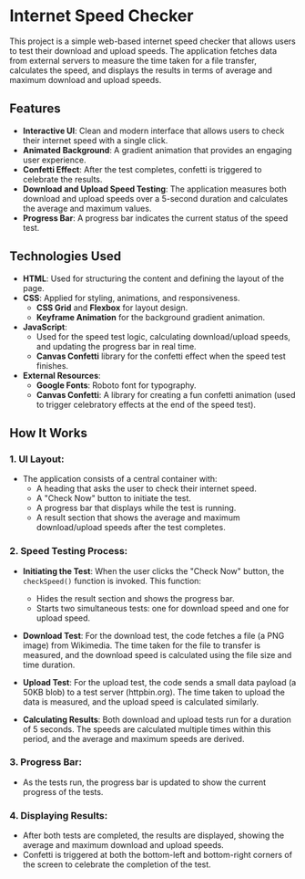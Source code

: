 # Internet Speed Checker

This project is a simple web-based internet speed checker that allows users to test their download and upload speeds. The application fetches data from external servers to measure the time taken for a file transfer, calculates the speed, and displays the results in terms of average and maximum download and upload speeds.

## Features

- **Interactive UI**: Clean and modern interface that allows users to check their internet speed with a single click.
- **Animated Background**: A gradient animation that provides an engaging user experience.
- **Confetti Effect**: After the test completes, confetti is triggered to celebrate the results.
- **Download and Upload Speed Testing**: The application measures both download and upload speeds over a 5-second duration and calculates the average and maximum values.
- **Progress Bar**: A progress bar indicates the current status of the speed test.

## Technologies Used

- **HTML**: Used for structuring the content and defining the layout of the page.
- **CSS**: Applied for styling, animations, and responsiveness.
  - **CSS Grid** and **Flexbox** for layout design.
  - **Keyframe Animation** for the background gradient animation.
- **JavaScript**:
  - Used for the speed test logic, calculating download/upload speeds, and updating the progress bar in real time.
  - **Canvas Confetti** library for the confetti effect when the speed test finishes.
- **External Resources**:
  - **Google Fonts**: Roboto font for typography.
  - **Canvas Confetti**: A library for creating a fun confetti animation (used to trigger celebratory effects at the end of the speed test).
  
## How It Works

### 1. **UI Layout**:
   - The application consists of a central container with:
     - A heading that asks the user to check their internet speed.
     - A "Check Now" button to initiate the test.
     - A progress bar that displays while the test is running.
     - A result section that shows the average and maximum download/upload speeds after the test completes.
   
### 2. **Speed Testing Process**:
   - **Initiating the Test**: When the user clicks the "Check Now" button, the `checkSpeed()` function is invoked. This function:
     - Hides the result section and shows the progress bar.
     - Starts two simultaneous tests: one for download speed and one for upload speed.
   
   - **Download Test**: For the download test, the code fetches a file (a PNG image) from Wikimedia. The time taken for the file to transfer is measured, and the download speed is calculated using the file size and time duration.
   
   - **Upload Test**: For the upload test, the code sends a small data payload (a 50KB blob) to a test server (httpbin.org). The time taken to upload the data is measured, and the upload speed is calculated similarly.
   
   - **Calculating Results**: Both download and upload tests run for a duration of 5 seconds. The speeds are calculated multiple times within this period, and the average and maximum speeds are derived.

### 3. **Progress Bar**:
   - As the tests run, the progress bar is updated to show the current progress of the tests.

### 4. **Displaying Results**:
   - After both tests are completed, the results are displayed, showing the average and maximum download and upload speeds.
   - Confetti is triggered at both the bottom-left and bottom-right corners of the screen to celebrate the completion of the test.
